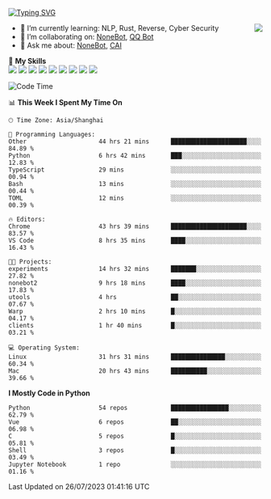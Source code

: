 [![Typing SVG](https://readme-typing-svg.herokuapp.com?size=25&duration=2500&color=8C43EA&vCenter=true&width=200&height=40&lines=Hi+there+%F0%9F%91%8B%F0%9F%8F%BB;I'm+yanyongyu)](https://git.io/typing-svg)

<a href="#">
  <img align="right" src="https://github-readme-stats.vercel.app/api?username=yanyongyu&count_private=true&show_icons=true&bg_color=15,f2f7fd,E0EAFC" />
</a>

- 🌱 I’m currently learning: NLP, Rust, Reverse, Cyber Security
- 👯 I’m collaborating on: [NoneBot](https://github.com/nonebot), [QQ Bot](https://github.com/Mrs4s/go-cqhttp)
- 💬 Ask me about: [NoneBot](https://github.com/nonebot), [CAI](https://github.com/cscs181/CAI)

🌟 **My Skills**  
![](https://img.shields.io/badge/-Python-3e74a2?style=flat-square&logo=Python&logoColor=fff)
![](https://img.shields.io/badge/-Node.js-339933?style=flat-square&logo=Node.js&logoColor=fff)
![](https://img.shields.io/badge/-Vue-4fc08d?style=flat-square&logo=Vue.js&logoColor=fff)
![](https://img.shields.io/badge/-React-2d98ce?style=flat-square&logo=React&logoColor=fff)
![](https://img.shields.io/badge/-Docker-2496ED?style=flat-square&logo=Docker&logoColor=fff)
![](https://img.shields.io/badge/-Linux-000000?style=flat-square&logo=Linux&logoColor=fff)
![](https://img.shields.io/badge/-MySQL-4479A1?style=flat-square&logo=MySQL&logoColor=fff)
![](https://img.shields.io/badge/-Redis-DC382D?style=flat-square&logo=Redis&logoColor=fff)
![](https://img.shields.io/badge/-MongoDB-47A248?style=flat-square&logo=MongoDB&logoColor=fff)

<!--START_SECTION:waka-->
![Code Time](http://img.shields.io/badge/Code%20Time-4%2C567%20hrs%2059%20mins-blue)

📊 **This Week I Spent My Time On** 

```text
🕑︎ Time Zone: Asia/Shanghai

💬 Programming Languages: 
Other                    44 hrs 21 mins      █████████████████████░░░░   84.89 % 
Python                   6 hrs 42 mins       ███░░░░░░░░░░░░░░░░░░░░░░   12.83 % 
TypeScript               29 mins             ░░░░░░░░░░░░░░░░░░░░░░░░░   00.94 % 
Bash                     13 mins             ░░░░░░░░░░░░░░░░░░░░░░░░░   00.44 % 
TOML                     12 mins             ░░░░░░░░░░░░░░░░░░░░░░░░░   00.39 % 

🔥 Editors: 
Chrome                   43 hrs 39 mins      █████████████████████░░░░   83.57 % 
VS Code                  8 hrs 35 mins       ████░░░░░░░░░░░░░░░░░░░░░   16.43 % 

🐱‍💻 Projects: 
experiments              14 hrs 32 mins      ███████░░░░░░░░░░░░░░░░░░   27.82 % 
nonebot2                 9 hrs 18 mins       ████░░░░░░░░░░░░░░░░░░░░░   17.83 % 
utools                   4 hrs               ██░░░░░░░░░░░░░░░░░░░░░░░   07.67 % 
Warp                     2 hrs 10 mins       █░░░░░░░░░░░░░░░░░░░░░░░░   04.17 % 
clients                  1 hr 40 mins        █░░░░░░░░░░░░░░░░░░░░░░░░   03.21 % 

💻 Operating System: 
Linux                    31 hrs 31 mins      ███████████████░░░░░░░░░░   60.34 % 
Mac                      20 hrs 43 mins      ██████████░░░░░░░░░░░░░░░   39.66 % 
```

**I Mostly Code in Python** 

```text
Python                   54 repos            ████████████████░░░░░░░░░   62.79 % 
Vue                      6 repos             ██░░░░░░░░░░░░░░░░░░░░░░░   06.98 % 
C                        5 repos             █░░░░░░░░░░░░░░░░░░░░░░░░   05.81 % 
Shell                    3 repos             █░░░░░░░░░░░░░░░░░░░░░░░░   03.49 % 
Jupyter Notebook         1 repo              ░░░░░░░░░░░░░░░░░░░░░░░░░   01.16 % 
```




 Last Updated on 26/07/2023 01:41:16 UTC
<!--END_SECTION:waka-->
